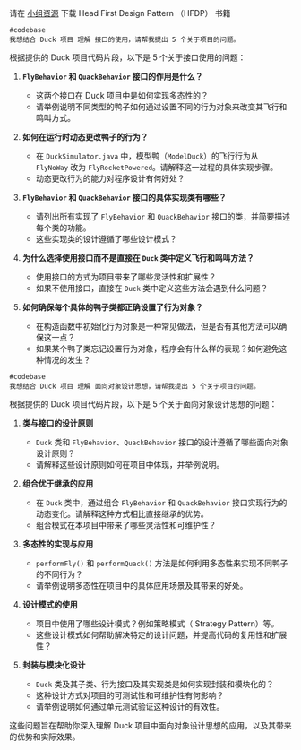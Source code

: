 
请在 [小组资源][groups] 下载 Head First Design Pattern （HFDP） 书籍

```text
#codebase
我想结合 Duck 项目 理解 接口的使用，请帮我提出 5 个关于项目的问题。
```

根据提供的 Duck 项目代码片段，以下是 5 个关于接口使用的问题：

1. **`FlyBehavior` 和 `QuackBehavior` 接口的作用是什么？**
   - 这两个接口在 Duck 项目中是如何实现多态性的？
   - 请举例说明不同类型的鸭子如何通过设置不同的行为对象来改变其飞行和鸣叫方式。

2. **如何在运行时动态更改鸭子的行为？**
   - 在 `DuckSimulator.java` 中，模型鸭（`ModelDuck`）的飞行行为从 `FlyNoWay` 改为 `FlyRocketPowered`。请解释这一过程的具体实现步骤。
   - 动态更改行为的能力对程序设计有何好处？

3. **`FlyBehavior` 和 `QuackBehavior` 接口的具体实现类有哪些？**
   - 请列出所有实现了 `FlyBehavior` 和 `QuackBehavior` 接口的类，并简要描述每个类的功能。
   - 这些实现类的设计遵循了哪些设计模式？

4. **为什么选择使用接口而不是直接在 `Duck` 类中定义飞行和鸣叫方法？**
   - 使用接口的方式为项目带来了哪些灵活性和扩展性？
   - 如果不使用接口，直接在 `Duck` 类中定义这些方法会遇到什么问题？

5. **如何确保每个具体的鸭子类都正确设置了行为对象？**
   - 在构造函数中初始化行为对象是一种常见做法，但是否有其他方法可以确保这一点？
   - 如果某个鸭子类忘记设置行为对象，程序会有什么样的表现？如何避免这种情况的发生？

```text
#codebase
我想结合 Duck 项目 理解 面向对象设计思想，请帮我提出 5 个关于项目的问题。
```

根据提供的 Duck 项目代码片段，以下是 5 个关于面向对象设计思想的问题：

1. **类与接口的设计原则**
   - `Duck` 类和 `FlyBehavior`、`QuackBehavior` 接口的设计遵循了哪些面向对象设计原则？
   - 请解释这些设计原则如何在项目中体现，并举例说明。

2. **组合优于继承的应用**
   - 在 `Duck` 类中，通过组合 `FlyBehavior` 和 `QuackBehavior` 接口实现行为的动态变化。请解释这种方式相比直接继承的优势。
   - 组合模式在本项目中带来了哪些灵活性和可维护性？

3. **多态性的实现与应用**
   - `performFly()` 和 `performQuack()` 方法是如何利用多态性来实现不同鸭子的不同行为？
   - 请举例说明多态性在项目中的具体应用场景及其带来的好处。

4. **设计模式的使用**
   - 项目中使用了哪些设计模式？例如策略模式（ Strategy Pattern）等。
   - 这些设计模式如何帮助解决特定的设计问题，并提高代码的复用性和扩展性？

5. **封装与模块化设计**
   - `Duck` 类及其子类、行为接口及其实现类是如何实现封装和模块化的？
   - 这种设计方式对项目的可测试性和可维护性有何影响？
   - 请举例说明如何通过单元测试验证这种设计的有效性。

这些问题旨在帮助你深入理解 Duck 项目中面向对象设计思想的应用，以及其带来的优势和实际效果。

[groups]: https://courses.hzcu.edu.cn/user/resource-groups#/559/resources